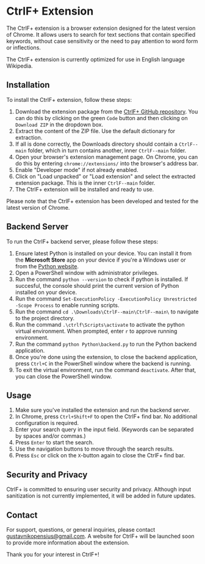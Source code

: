 # CtrlF+ Extension

The CtrlF+ extension is a browser extension designed for the latest version of Chrome. It allows users to search for text sections that contain specified keywords, without case sensitivity or the need to pay attention to word form or inflections.

The CtrlF+ extension is currently optimized for use in English language Wikipedia.

## Installation

To install the CtrlF+ extension, follow these steps:

1. Download the extension package from the [CtrlF+ GitHub repository](https://github.com/nikopensius/CtrlF-).
You can do this by clicking on the green `Code` button and then clicking on `Download ZIP` in the dropdown box.
2. Extract the content of the ZIP file. Use the default dictionary for extraction.
3. If all is done correctly, the Downloads directory should contain a `CtrlF--main` folder, which in turn contains another, inner `CtrlF--main` folder.
4. Open your browser's extension management page. On Chrome, you can do this by entering `chrome://extensions/` into the browser's address bar.
5. Enable "Developer mode" if not already enabled.
6. Click on "Load unpacked" or "Load extension" and select the extracted extension package. This is the inner `CtrlF--main` folder.
7. The CtrlF+ extension will be installed and ready to use.

Please note that the CtrlF+ extension has been developed and tested for the latest version of Chrome.

## Backend Server

To run the CtrlF+ backend server, please follow these steps:

1. Ensure latest Python is installed on your device. You can install it from the **Microsoft Store** app on your device if you're a Windows user or from the [Python website](https://www.python.org).
2. Open a PowerShell window with administrator privileges.
3. Run the command `python --version` to check if python is installed. If succesful, the console should print the current version of Python installed on your device.
4. Run the command `Set-ExecutionPolicy -ExecutionPolicy Unrestricted -Scope Process` to enable running scripts.
5. Run the command `cd .\Downloads\CtrlF--main\CtrlF--main\` to navigate to the project directory.
6. Run the command `.\ctrlf\Scripts\activate` to activate the python virtual environment. When prompted, enter `r` to approve running environment. 
7. Run the command `python Python\backend.py` to run the Python backend application. 
8. Once you're done using the extension, to close the backend application, press `Ctrl+C` in the PowerShell window where the backend is running.
9. To exit the virtual environment, run the command `deactivate`. After that, you can close the PowerShell window.

## Usage

1. Make sure you've installed the extension and run the backend server.
2. In Chrome, press `Ctrl+Shift+F` to open the CtrlF+ find bar. No additional configuration is required.
3. Enter your search query in the input field. (Keywords can be separated by spaces and/or commas.)
4. Press `Enter` to start the search.
5. Use the navigation buttons to move through the search results.
6. Press `Esc` or click on the `X`-button again to close the CtrlF+ find bar.

## Security and Privacy

CtrlF+ is committed to ensuring user security and privacy. Although input sanitization is not currently implemented, it will be added in future updates.

## Contact

For support, questions, or general inquiries, please contact gustavnikopensius@gmail.com. A website for CtrlF+ will be launched soon to provide more information about the extension.

Thank you for your interest in CtrlF+!

